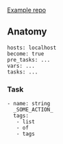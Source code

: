 [Example repo](https://github.com/ThePrimeagen/ansible/tree/0e9ec7e31d5bf5c721267a8dccaeea3c1667f3ca)

## Anatomy

```
hosts: localhost
become: true
pre_tasks: ...
vars: ...
tasks: ...
```

### Task
```
- name: string
  _SOME_ACTION_
  tags:
   - list
   - of
   - tags
```
